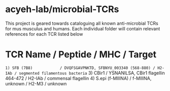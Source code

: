 # acyeh-lab/microbial-TCRs
This project is geared towards cataloguing all known anti-microbial TCRs for mus musculus and humans.  Each individual folder will contain relevant references for each TCR listed below

# TCR Name / Peptide / MHC / Target
`1) SFB (7B8)            / DVQFSGAVPNKTD, SFBNYU_003340 (568-880) / H2-IAb / segmented filamentous bacteria`
3) CBir1                / YSNANILSA, CBir1 flagellin 464-472     / H2-IAb / commensal flagellin
4) S.epi (f-MIIINA)     / f-MIIINA, unknown                      / H2-M3  / unknown
